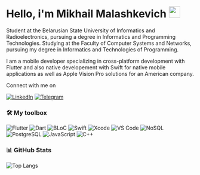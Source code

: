 # Hello, i'm Mikhail Malashkevich <img src="https://media.giphy.com/media/hvRJCLFzcasrR4ia7z/giphy.gif" width="30px">

Student at the Belarusian State University of Informatics and Radioelectronics, pursuing a degree in Informatics and Programming Technologies. Studying at the Faculty of Computer Systems and Networks, pursuing my degree in Informatics and Technologies of Programming.

I am a mobile developer specializing in cross-platform development with Flutter and also native developement with Swift for native mobile applications as well as Apple Vision Pro solutions for an American company.

Connect with me on 

[![LinkedIn](https://img.shields.io/badge/LinkedIn-blue?style=flat-square&logo=linkedin&logoColor=white)](https://www.linkedin.com/in/mikhail-malashkevich-28875b252/) [![Telegram](https://img.shields.io/badge/Telegram-blue?style=flat-square&logo=telegram&logoColor=white)](https://t.me/miksaFF)

### 🛠️ My toolbox
![Flutter](https://img.shields.io/badge/Flutter-%2302569B.svg?style=flat-square&logo=flutter&logoColor=white)
![Dart](https://img.shields.io/badge/Dart-%230175C2.svg?style=flat-square&logo=dart&logoColor=white)
![BLoC](https://img.shields.io/badge/BLoC-00A6FF?style=flat-square&logo=bloc&logoColor=white)
![Swift](https://img.shields.io/badge/Swift-F05138?style=flat-square&logo=swift&logoColor=white)
![Xcode](https://img.shields.io/badge/Xcode-007ACC?style=flat-square&logo=xcode&logoColor=white)
![VS Code](https://img.shields.io/badge/VS%20Code-0078d7?style=flat-square&logo=visual-studio-code&logoColor=white)
![NoSQL](https://img.shields.io/badge/NoSQL-008000?style=flat-square)
![PostgreSQL](https://img.shields.io/badge/PostgreSQL-336791?style=flat-square&logo=postgresql&logoColor=white)
![JavaScript](https://img.shields.io/badge/JavaScript-323330?style=flat-square&logo=javascript&logoColor=F7DF1E)
![C++](https://img.shields.io/badge/C++-00599C?style=flat-square&logo=c%2B%2B&logoColor=white)

### 📊 GitHub Stats

![Top Langs](https://github-readme-stats.vercel.app/api/top-langs/?username=mikhail-sfb&layout=compact&theme=radical)
